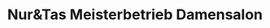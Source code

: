 ---
title: "Nur&Tas Meisterbetrieb Damensalon"
url: /herne/nurundtas-meisterbetrieb-damensalon/
shop: Friseur
---